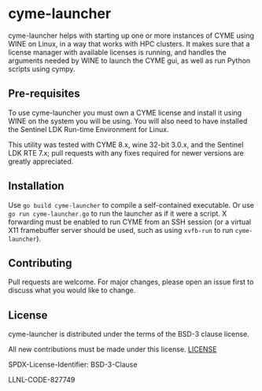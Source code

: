 # cyme-launcher

cyme-launcher helps with starting up one or more instances of CYME using WINE
on Linux, in a way that works with HPC clusters. It makes sure that a license
manager with available licenses is running, and handles the arguments needed
by WINE to launch the CYME gui, as well as run Python scripts using cympy.

## Pre-requisites

To use cyme-launcher you must own a CYME license and install it using WINE
on the system you will be using. You will also need to have installed the
Sentinel LDK Run-time Environment for Linux.

This utility was tested with CYME 8.x, wine 32-bit 3.0.x, and the Sentinel LDK
RTE 7.x; pull requests with any fixes required for newer versions are greatly
appreciated.

## Installation

Use `go build cyme-launcher` to compile a self-contained executable. Or use
`go run cyme-launcher.go` to run the launcher as if it were a script. X forwarding
must be enabled to run CYME from an SSH session (or a virtual X11 framebuffer
server should be used, such as using `xvfb-run` to run `cyme-launcher`).

## Contributing

Pull requests are welcome. For major changes, please open an issue first
to discuss what you would like to change.

## License

cyme-launcher is distributed under the terms of the BSD-3 clause license.

All new contributions must be made under this license. [LICENSE](LICENSE)

SPDX-License-Identifier: BSD-3-Clause

LLNL-CODE-827749


